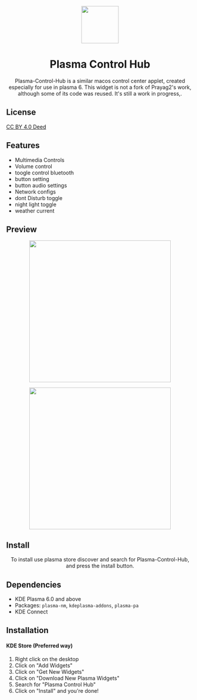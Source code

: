 
<p align="center">
  <img src="https://raw.githubusercontent.com/J3rr1ck/Plasma-Control-Hub/main/img/logo.png" width=100/>
  <h1 align="center">Plasma Control Hub</h1>
  <p align="center">Plasma-Control-Hub is a similar macos control center applet, created especially for use in plasma 6. This widget is not a fork of Prayag2's work, although some of its code was reused. It's still a work in progress,.</center>
</p>



## License

[ CC BY 4.0 Deed ](https://creativecommons.org/licenses/by/4.0/deed.es)


## Features

- Multimedia Controls
- Volume control
- toogle control bluetooth
- button setting
- button audio settings
- Network configs
- dont Disturb toggle
- night light toggle
- weather current


## Preview

<p align="center">
  <img src="https://raw.githubusercontent.com/J3rr1ck/Plasma-Control-Hub/main/img/preview.jpg" width=380/>
  </p>
  <p align="center">
  <img src="https://raw.githubusercontent.com/J3rr1ck/Plasma-Control-Hub/main/img/tres.jpg" width=380/>
  </p>

## Install

<p align="center">To install use plasma store discover and search for Plasma-Control-Hub, and press the install button.</p>


## Dependencies
- KDE Plasma 6.0 and above
- Packages: `plasma-nm`, `kdeplasma-addons`, `plasma-pa`
- KDE Connect

## Installation
#### KDE Store (Preferred way)
1. Right click on the desktop
2. Click on "Add Widgets"
3. Click on "Get New Widgets"
4. Click on "Download New Plasma Widgets"
5. Search for "Plasma Control Hub"
6. Click on "Install" and you're done!

